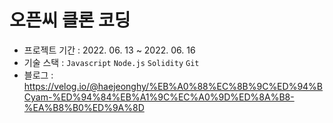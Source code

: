 # 오픈씨 클론 코딩

* 프로젝트 기간 : 2022. 06. 13 ~ 2022. 06. 16
* 기술 스택 : `Javascript` `Node.js` `Solidity` `Git`
* 블로그 : https://velog.io/@haejeonghy/%EB%A0%88%EC%8B%9C%ED%94%BCyam-%ED%94%84%EB%A1%9C%EC%A0%9D%ED%8A%B8-%EA%B8%B0%ED%9A%8D
